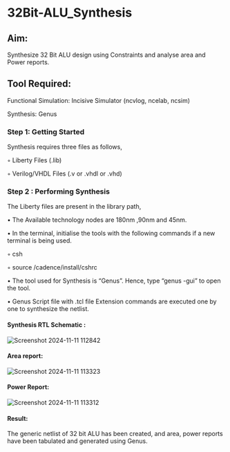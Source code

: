 # 32Bit-ALU_Synthesis

## Aim:

Synthesize 32 Bit ALU design using Constraints and analyse area and Power reports.

## Tool Required:

Functional Simulation: Incisive Simulator (ncvlog, ncelab, ncsim)

Synthesis: Genus

### Step 1: Getting Started

Synthesis requires three files as follows,

◦ Liberty Files (.lib)

◦ Verilog/VHDL Files (.v or .vhdl or .vhd)

### Step 2 : Performing Synthesis

The Liberty files are present in the library path,

• The Available technology nodes are 180nm ,90nm and 45nm.

• In the terminal, initialise the tools with the following commands if a new terminal is being
used.

◦ csh

◦ source /cadence/install/cshrc

• The tool used for Synthesis is “Genus”. Hence, type “genus -gui” to open the tool.

• Genus Script file with .tcl file Extension commands are executed one by one to synthesize the netlist.

#### Synthesis RTL Schematic :
![Screenshot 2024-11-11 112842](https://github.com/user-attachments/assets/a5e9be3d-519b-4bb8-8570-e7dcb3fb8f2c)

#### Area report:
![Screenshot 2024-11-11 113323](https://github.com/user-attachments/assets/85896f34-95cc-417c-8faf-138e4eb860f3)


#### Power Report:
![Screenshot 2024-11-11 113312](https://github.com/user-attachments/assets/182c31f6-9715-4002-9d4d-526339ca7e5b)

#### Result: 

The generic netlist of 32 bit ALU  has been created, and area, power reports have been tabulated and generated using Genus.

